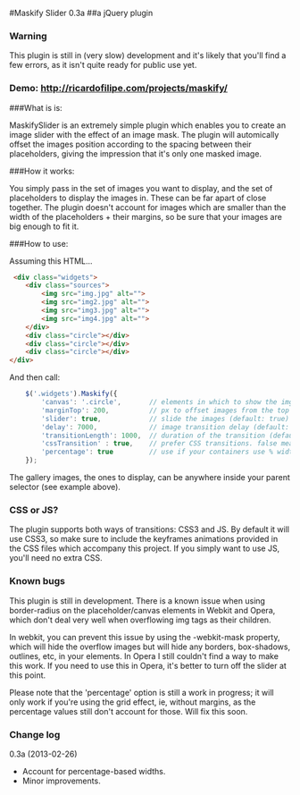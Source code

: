 #Maskify Slider 0.3a
##a jQuery plugin

### Warning
This plugin is still in (very slow) development and it's likely that you'll find a few errors, as it isn't quite ready for public use yet.

### Demo: http://ricardofilipe.com/projects/maskify/

###What is is:

MaskifySlider is an extremely simple plugin which enables you to create an image slider with the effect of an image mask. The plugin will automically offset the images position according to the spacing between their placeholders, giving the impression that it's only one masked image.

###How it works:

You simply pass in the set of images you want to display, and the set of placeholders to display the images in. These can be far apart of close together. The plugin doesn't account for images which are smaller than the width of the placeholders + their margins, so be sure that your images are big enough to fit it.

###How to use:

Assuming this HTML...

```html
 <div class="widgets">
    <div class="sources">
        <img src="img.jpg" alt="">
        <img src="img2.jpg" alt="">
        <img src="img3.jpg" alt="">
        <img src="img4.jpg" alt="">
    </div>
    <div class="circle"></div>
    <div class="circle"></div>
    <div class="circle"></div>
</div>
```
And then call:

```javascript
    $('.widgets').Maskify({
        'canvas': '.circle',       // elements in which to show the img
        'marginTop': 200,          // px to offset images from the top (default: 0)
        'slider': true,            // slide the images (default: true)
        'delay': 7000,             // image transition delay (default: 5000)
        'transitionLength': 1000,  // duration of the transition (default: 1000)
        'cssTransition' : true,    // prefer CSS transitions. false means JS. (default: true)
        'percentage': true         // use if your containers use % width (default: false)
    });
```

The gallery images, the ones to display, can be anywhere inside your parent selector (see example above).

### CSS or JS?

The plugin supports both ways of transitions: CSS3 and JS.
By default it will use CSS3, so make sure to include the keyframes animations provided in the CSS files which accompany this project. If you simply want to use JS, you'll need no extra CSS.

### Known bugs

This plugin is still in development. There is a known issue when using border-radius on the placeholder/canvas elements in Webkit and Opera, which don't deal very well when overflowing img tags as their children.

In webkit, you can prevent this issue by using the -webkit-mask property, which will hide the overflow images but will hide any borders, box-shadows, outlines, etc, in your elements.
In Opera I still couldn't find a way to make this work. If you need to use this in Opera, it's better to turn off the slider at this point.

Please note that the 'percentage' option is still a work in progress; it will only work if you're using the grid effect, ie, without margins, as the percentage values still don't account for those.
Will fix this soon.

### Change log
0.3a (2013-02-26)

- Account for percentage-based widths.
- Minor improvements.